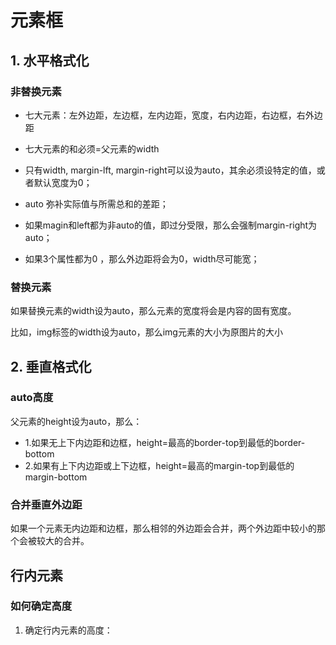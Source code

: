 # 元素框

## 1. 水平格式化
### 非替换元素

- 七大元素：左外边距，左边框，左内边距，宽度，右内边距，右边框，右外边距

- 七大元素的和必须=父元素的width

- 只有width, margin-lft, margin-right可以设为auto，其余必须设特定的值，或者默认宽度为0；
- auto 弥补实际值与所需总和的差距；
- 如果magin和left都为非auto的值，即过分受限，那么会强制margin-right为auto；
- 如果3个属性都为0 ，那么外边距将会为0，width尽可能宽；

### 替换元素

如果替换元素的width设为auto，那么元素的宽度将会是内容的固有宽度。

比如，img标签的width设为auto，那么img元素的大小为原图片的大小

## 2. 垂直格式化

### auto高度
父元素的height设为auto，那么：
- 1.如果无上下内边距和边框，height=最高的border-top到最低的border-bottom
- 2.如果有上下内边距或上下边框，height=最高的margin-top到最低的margin-bottom

### 合并垂直外边距
如果一个元素无内边距和边框，那么相邻的外边距会合并，两个外边距中较小的那个会被较大的合并。

## 行内元素

### 如何确定高度
1. 确定行内元素的高度：
